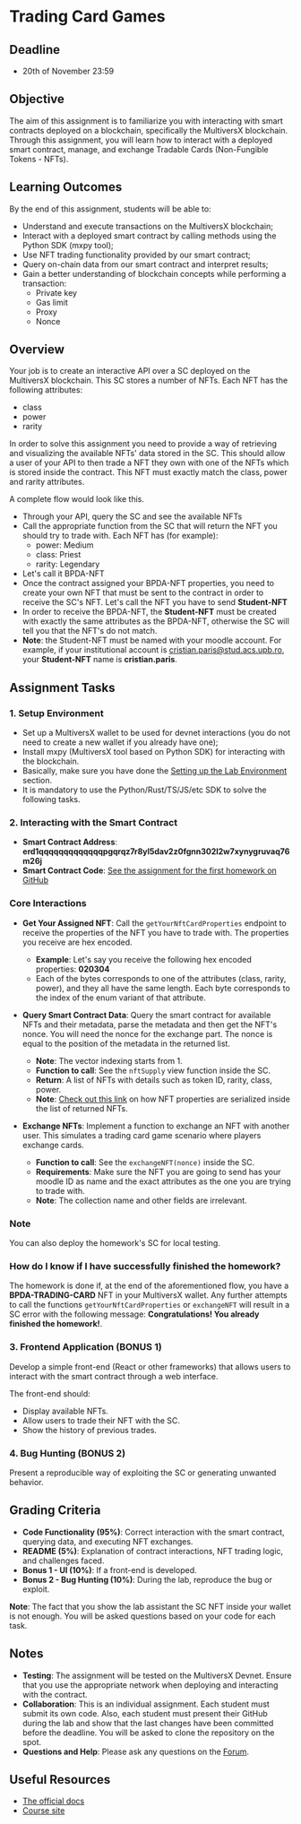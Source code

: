 # Trading Card Games

## Deadline

- 20th of November 23:59

## Objective

The aim of this assignment is to familiarize you with interacting with smart contracts deployed on a blockchain, specifically the MultiversX blockchain. Through this assignment, you will learn how to interact with a deployed smart contract, manage, and exchange  Tradable Cards (Non-Fungible Tokens - NFTs).

## Learning Outcomes

By the end of this assignment, students will be able to:

- Understand and execute transactions on the MultiversX blockchain;
- Interact with a deployed smart contract by calling methods using the Python SDK (mxpy tool);
- Use NFT trading functionality provided by our smart contract;
- Query on-chain data from our smart contract and interpret results;
- Gain a better understanding of blockchain concepts while performing a transaction:
  - Private key
  - Gas limit
  - Proxy
  - Nonce

## Overview

Your job is to create an interactive API over a SC deployed on the MultiversX blockchain. This SC stores a number of NFTs. Each NFT has the following attributes:

- class
- power
- rarity

In order to solve this assignment you need to provide a way of retrieving and visualizing
the available NFTs' data stored in the SC. This should allow a user of your API to then trade
a NFT they own with one of the NFTs which is stored inside the contract. This NFT must exactly match the class, power and rarity attributes.

A complete flow would look like this.

- Through your API, query the SC and see the available NFTs
- Call the appropriate function from the SC that will return the NFT you should try to trade with. Each NFT has (for example):
  - power: Medium
  - class: Priest
  - rarity: Legendary
- Let's call it BPDA-NFT
- Once the contract assigned your BPDA-NFT properties, you need to create your own NFT that must be sent to the contract in order to receive the SC's NFT. Let's call the NFT you have to send **Student-NFT**
- In order to receive the BPDA-NFT, the **Student-NFT** must be created with exactly the same
attributes as the BPDA-NFT, otherwise the SC will tell you that the NFT's do not match.
- **Note**: the Student-NFT must be named with your moodle account. For example, if your institutional account is cristian.paris@stud.acs.upb.ro, your **Student-NFT** name is **cristian.paris**.

## Assignment Tasks

### 1. Setup Environment

- Set up a MultiversX wallet to be used for devnet interactions (you do not need to create a new wallet if you already have one);
- Install mxpy (MultiversX tool based on Python SDK) for interacting with the blockchain.
- Basically, make sure you have done the [Setting up the Lab Environment](https://cs-pub-ro.github.io/blockchain-protocols-and-distributed-applications/Practical%20Sessions/Env%20Setup/setup) section.
- It is mandatory to use the Python/Rust/TS/JS/etc SDK to solve the following tasks.

### 2. Interacting with the Smart Contract

- **Smart Contract Address**: **erd1qqqqqqqqqqqqqpgqrqz7r8yl5dav2z0fgnn302l2w7xynygruvaq76m26j**
- **Smart Contract Code**: [See the assignment for the first homework on GitHub](https://github.com/cs-pub-ro/blockchain-protocols-and-distributed-applications/tree/main/assignments/tema-1)

### Core Interactions

- **Get Your Assigned NFT**: Call the `getYourNftCardProperties` endpoint to receive the properties of the NFT you have to trade with. The properties you receive are hex encoded.
  - **Example**: Let's say you receive the following hex encoded properties: **020304**
  - Each of the bytes corresponds to one of the attributes (class, rarity, power), and they all have the same length. Each byte corresponds to the index of the enum variant of that attribute.

- **Query Smart Contract Data**: Query the smart contract for available NFTs and their metadata, parse the metadata and then get the NFT's nonce. You will need the nonce for the exchange part. The nonce is equal to the position of the metadata in the returned list.
  - **Note**: The vector indexing starts from 1.
  - **Function to call**: See the `nftSupply` view function inside the SC.
  - **Return**: A list of NFTs with details such as token ID, rarity, class, power.
  - **Note**: [Check out this link](https://docs.multiversx.com/developers/developer-reference/sc-api-functions#get_esdt_token_data) on how NFT properties are serialized inside the list of returned NFTs.

- **Exchange NFTs**: Implement a function to exchange an NFT with another user. This simulates a trading card game scenario where players exchange cards.
  - **Function to call**: See the `exchangeNFT(nonce)` inside the SC.
  - **Requirements**: Make sure the NFT you are going to send has your moodle ID as name and the exact attributes as the one you are trying to trade with.
  - **Note**: The collection name and other fields are irrelevant.

### Note

You can also deploy the homework's SC for local testing.

### How do I know if I have successfully finished the homework?

The homework is done if, at the end of the aforementioned flow, you have a **BPDA-TRADING-CARD** NFT in your MultiversX wallet. Any further attempts to call the functions `getYourNftCardProperties` or `exchangeNFT` will result in a SC error with the following message: **Congratulations! You already finished the homework!**.

### 3. Frontend Application (BONUS 1)

Develop a simple front-end (React or other frameworks) that allows users to interact with the smart contract through a web interface.

The front-end should:

- Display available NFTs.
- Allow users to trade their NFT with the SC.
- Show the history of previous trades.

### 4. Bug Hunting (BONUS 2)

Present a reproducible way of exploiting the SC or generating unwanted behavior.

## Grading Criteria

- **Code Functionality (95%)**: Correct interaction with the smart contract, querying data, and executing NFT exchanges.
- **README (5%)**: Explanation of contract interactions, NFT trading logic, and challenges faced.
- **Bonus 1 - UI (10%)**: If a front-end is developed.
- **Bonus 2 - Bug Hunting (10%)**: During the lab, reproduce the bug or exploit.

**Note**: The fact that you show the lab assistant the SC NFT inside your wallet is not enough. You will be asked questions based on your code for each task.

## Notes

- **Testing**: The assignment will be tested on the MultiversX Devnet. Ensure that you use the appropriate network when deploying and interacting with the contract.
- **Collaboration**: This is an individual assignment. Each student must submit its own code. Also, each student must present their GitHub during the lab and show that the last changes have been committed before the deadline. You will be asked to clone the repository on the spot.
- **Questions and Help**: Please ask any questions on the [Forum](https://curs.upb.ro/2024/mod/forum/view.php?id=56665).

## Useful Resources

- [The official docs](https://docs.multiversx.com/)
- [Course site](https://cs-pub-ro.github.io/blockchain-protocols-and-distributed-applications/)
